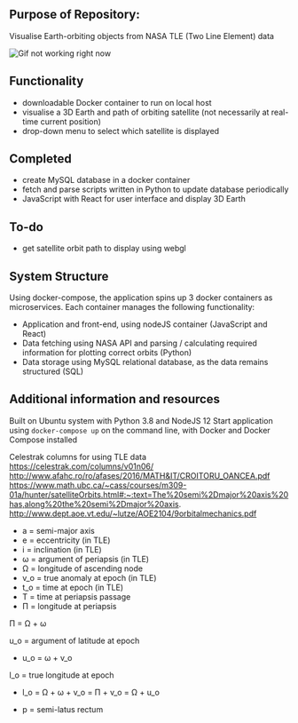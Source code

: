 ## Purpose of Repository:
Visualise Earth-orbiting objects from NASA TLE (Two Line Element) data

![Gif not working right now](https://github.com/Rhysoshea/nasa_eoo/blob/master/assets/demo.gif)



## Functionality
- downloadable Docker container to run on local host
- visualise a 3D Earth and path of orbiting satellite (not necessarily at real-time current position)
- drop-down menu to select which satellite is displayed

## Completed
- create MySQL database in a docker container
- fetch and parse scripts written in Python to update database periodically
- JavaScript with React for user interface and display 3D Earth

## To-do
- get satellite orbit path to display using webgl

## System Structure

Using docker-compose, the application spins up 3 docker containers as microservices. Each container manages the following functionality:
- Application and front-end, using nodeJS container (JavaScript and React)
- Data fetching using NASA API and parsing / calculating required information for plotting correct orbits (Python)
- Data storage using MySQL relational database, as the data remains structured (SQL)

## Additional information and resources

Built on Ubuntu system with Python 3.8 and NodeJS 12
Start application using `docker-compose up` on the command line, with Docker and Docker Compose installed

Celestrak columns for using TLE data
https://celestrak.com/columns/v01n06/
http://www.afahc.ro/ro/afases/2016/MATH&IT/CROITORU_OANCEA.pdf
https://www.math.ubc.ca/~cass/courses/m309-01a/hunter/satelliteOrbits.html#:~:text=The%20semi%2Dmajor%20axis%20has,along%20the%20semi%2Dmajor%20axis.
http://www.dept.aoe.vt.edu/~lutze/AOE2104/9orbitalmechanics.pdf

- a = semi-major axis
- e = eccentricity (in TLE)
- i = inclination (in TLE)
- ω = argument of periapsis (in TLE)
- Ω = longitude of ascending node
- v_o = true anomaly at epoch (in TLE)
- t_o = time at epoch (in TLE)
- T = time at periapsis passage
- Π = longitude at periapsis

Π = Ω + ω 

u_o = argument of latitude at epoch
- u_o = ω + v_o

l_o = true longitude at epoch
- l_o = Ω + ω + v_o = Π + v_o = Ω + u_o

- p = semi-latus rectum


